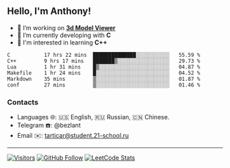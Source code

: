 ## Hello, I'm Anthony!
 
- 🔭 I’m working on **[3d Model Viewer](https://github.com/bezlant/s21_3d_model_viewer)**
- 🌱 I’m currently developing with **C**
- 🧐 I'm interested in learning **C++**

<!--START_SECTION:waka-->

```text
C           17 hrs 22 mins  ██████████████░░░░░░░░░░░   55.59 %
C++         9 hrs 17 mins   ███████▒░░░░░░░░░░░░░░░░░   29.73 %
Lua         1 hr 31 mins    █▒░░░░░░░░░░░░░░░░░░░░░░░   04.87 %
Makefile    1 hr 24 mins    █░░░░░░░░░░░░░░░░░░░░░░░░   04.52 %
Markdown    35 mins         ▒░░░░░░░░░░░░░░░░░░░░░░░░   01.87 %
conf        27 mins         ▒░░░░░░░░░░░░░░░░░░░░░░░░   01.46 %
```

<!--END_SECTION:waka-->
### Contacts
- Languages 🌐: 🇺🇸 English, 🇷🇺 Russian, 🇨🇳 Chinese.
- Telegram ☎️: @bezlant
- Email ✉️: tarticar@student.21-school.ru
---
[![Visitors](https://shields-io-visitor-counter.herokuapp.com/badge?page=bezlant.bezlant&label=visitors&logo=Codeforces&style=for-the-badge&labelColor=black&color=forestgreen)](https://www.youtube.com/watch?v=dQw4w9WgXcQ)
[![GitHub Follow](https://img.shields.io/github/followers/bezlant?label=follow&logo=github&style=for-the-badge&labelColor=black)](https://github.com/bezlant)
[![LeetCode Stats](https://img.shields.io/badge/dynamic/json?style=for-the-badge&labelColor=black&color=darkorange&label=Solved&query=solvedOverTotal&url=https%3A%2F%2Fleetcode-badge.vercel.app%2Fapi%2Fusers%2Fbezlant&logo=leetcode&logoColor=yellow)](https://leetcode.com/bezlant/)

